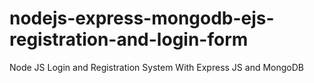 # nodejs-express-mongodb-ejs-registration-and-login-form
Node JS Login and Registration System With Express JS and MongoDB
